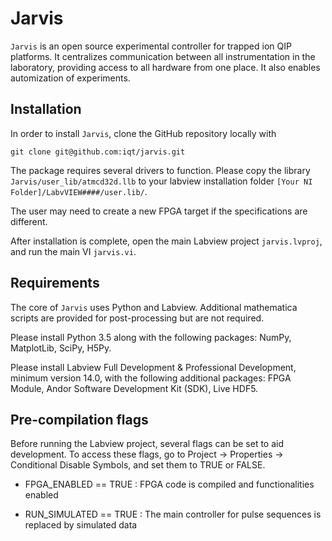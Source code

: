 Jarvis
======

`Jarvis` is an open source experimental controller for trapped ion QIP platforms. It centralizes communication between all instrumentation in the laboratory, providing access to 
all hardware from one place. It also enables automization of experiments.


Installation
------------

In order to install `Jarvis`, clone the GitHub repository locally with

```shell
git clone git@github.com:iqt/jarvis.git
```

The package requires several drivers to function. Please copy the library `Jarvis/user_lib/atmcd32d.llb` to your
labview installation folder `[Your NI Folder]/LabvVIEW####/user.lib/`.

The user may need to create a new FPGA target if the specifications are different.

After installation is complete, open the main Labview project `jarvis.lvproj`, and run the main VI `jarvis.vi`. 


Requirements
------------

The core of `Jarvis` uses Python and Labview. Additional mathematica scripts are provided for post-processing but are not required.

Please install Python 3.5 along with the following packages: NumPy, MatplotLib, SciPy, H5Py.

Please install Labview Full Development & Professional Development, minimum version 14.0, with the following additional 
packages: FPGA Module, Andor Software Development Kit (SDK), Live HDF5.


Pre-compilation flags
---------------------

Before running the Labview project, several flags can be set to aid development. To access these flags, go to
Project -> Properties -> Conditional Disable Symbols, and set them to TRUE or FALSE.

- FPGA_ENABLED == TRUE : FPGA code is compiled and functionalities enabled

- RUN_SIMULATED == TRUE : The main controller for pulse sequences is replaced by simulated data


                                                   
                                                   
                                                   
                                                   
                                                   

